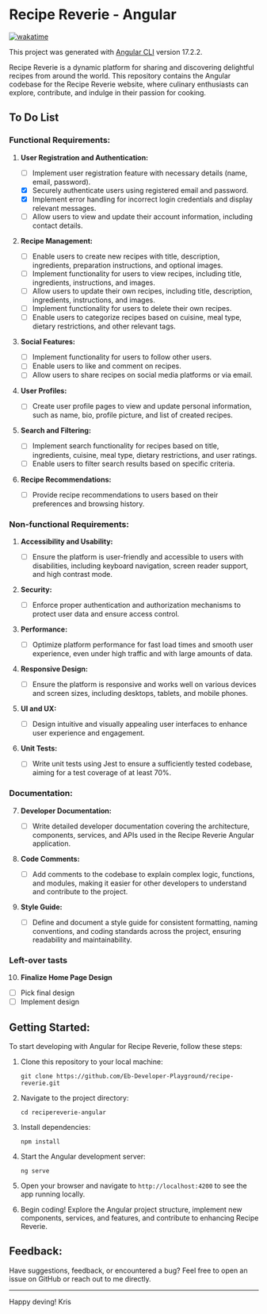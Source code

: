 # Recipe Reverie - Angular

[![wakatime](https://wakatime.com/badge/user/1e845cdf-1e3b-4a90-9249-f58f4620a5bd/project/018e45f4-da71-4ff1-85e8-2643a4760f5c.svg)](https://wakatime.com/badge/user/1e845cdf-1e3b-4a90-9249-f58f4620a5bd/project/018e45f4-da71-4ff1-85e8-2643a4760f5c)

This project was generated with [Angular CLI](https://github.com/angular/angular-cli) version 17.2.2.

Recipe Reverie is a dynamic platform for sharing and discovering delightful recipes from around the world. This repository contains the Angular codebase for the Recipe Reverie website, where culinary enthusiasts can explore, contribute, and indulge in their passion for cooking.

## To Do List

### Functional Requirements:

1. **User Registration and Authentication:**

   - [ ] Implement user registration feature with necessary details (name, email, password).
   - [x] Securely authenticate users using registered email and password.
   - [x] Implement error handling for incorrect login credentials and display relevant messages.
   - [ ] Allow users to view and update their account information, including contact details.

2. **Recipe Management:**

   - [ ] Enable users to create new recipes with title, description, ingredients, preparation instructions, and optional images.
   - [ ] Implement functionality for users to view recipes, including title, ingredients, instructions, and images.
   - [ ] Allow users to update their own recipes, including title, description, ingredients, instructions, and images.
   - [ ] Implement functionality for users to delete their own recipes.
   - [ ] Enable users to categorize recipes based on cuisine, meal type, dietary restrictions, and other relevant tags.

3. **Social Features:**

   - [ ] Implement functionality for users to follow other users.
   - [ ] Enable users to like and comment on recipes.
   - [ ] Allow users to share recipes on social media platforms or via email.

4. **User Profiles:**

   - [ ] Create user profile pages to view and update personal information, such as name, bio, profile picture, and list of created recipes.

5. **Search and Filtering:**

   - [ ] Implement search functionality for recipes based on title, ingredients, cuisine, meal type, dietary restrictions, and user ratings.
   - [ ] Enable users to filter search results based on specific criteria.

6. **Recipe Recommendations:**
   - [ ] Provide recipe recommendations to users based on their preferences and browsing history.

### Non-functional Requirements:

1. **Accessibility and Usability:**

   - [ ] Ensure the platform is user-friendly and accessible to users with disabilities, including keyboard navigation, screen reader support, and high contrast mode.

2. **Security:**

   - [ ] Enforce proper authentication and authorization mechanisms to protect user data and ensure access control.

3. **Performance:**

   - [ ] Optimize platform performance for fast load times and smooth user experience, even under high traffic and with large amounts of data.

4. **Responsive Design:**

   - [ ] Ensure the platform is responsive and works well on various devices and screen sizes, including desktops, tablets, and mobile phones.

5. **UI and UX:**

   - [ ] Design intuitive and visually appealing user interfaces to enhance user experience and engagement.

6. **Unit Tests:**

   - [ ] Write unit tests using Jest to ensure a sufficiently tested codebase, aiming for a test coverage of at least 70%.

### Documentation:

7. **Developer Documentation:**

   - [ ] Write detailed developer documentation covering the architecture, components, services, and APIs used in the Recipe Reverie Angular application.

8. **Code Comments:**

   - [ ] Add comments to the codebase to explain complex logic, functions, and modules, making it easier for other developers to understand and contribute to the project.

9. **Style Guide:**
   - [ ] Define and document a style guide for consistent formatting, naming conventions, and coding standards across the project, ensuring readability and maintainability.

### Left-over tasts

10. **Finalize Home Page Design**

- [ ] Pick final design
- [ ] Implement design

## Getting Started:

To start developing with Angular for Recipe Reverie, follow these steps:

1. Clone this repository to your local machine:

   ```
   git clone https://github.com/Eb-Developer-Playground/recipe-reverie.git
   ```

2. Navigate to the project directory:

   ```
   cd recipereverie-angular
   ```

3. Install dependencies:

   ```
   npm install
   ```

4. Start the Angular development server:

   ```
   ng serve
   ```

5. Open your browser and navigate to `http://localhost:4200` to see the app running locally.

6. Begin coding! Explore the Angular project structure, implement new components, services, and features, and contribute to enhancing Recipe Reverie.

## Feedback:

Have suggestions, feedback, or encountered a bug? Feel free to open an issue on GitHub or reach out to me directly.

---

Happy deving!
Kris
